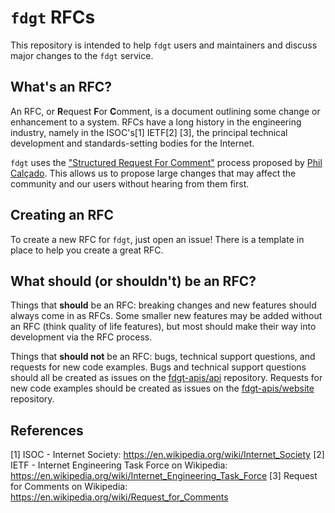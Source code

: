# `fdgt` RFCs

This repository is intended to help `fdgt` users and maintainers and discuss major changes to the `fdgt` service.

## What's an RFC?

An RFC, or **R**equest **F**or **C**omment, is a document outlining some change or enhancement to a system. RFCs have a long history in the engineering industry, namely in the ISOC's[1] IETF[2] [3], the principal technical development and standards-setting bodies for the Internet.

`fdgt` uses the ["Structured Request For Comment"](https://philcalcado.com/2018/11/19/a_structured_rfc_process.html) process proposed by [Phil Calçado](https://philcalcado.com/). This allows us to propose large changes that may affect the community and our users without hearing from them first.

## Creating an RFC

To create a new RFC for `fdgt`, just open an issue! There is a template in place to help you create a great RFC.

## What should (or shouldn't) be an RFC?

Things that **should** be an RFC: breaking changes and new features should always come in as RFCs. Some smaller new features may be added without an RFC (think quality of life features), but most should make their way into development via the RFC process.

Things that **should not** be an RFC: bugs, technical support questions, and requests for new code examples. Bugs and technical support questions should all be created as issues on the [fdgt-apis/api](https://github.com/fdgt-apis/api) repository. Requests for new code examples should be created as issues on the [fdgt-apis/website](https://github.com/fdgt-apis/website) repository.

## References

[1] ISOC - Internet Society: https://en.wikipedia.org/wiki/Internet_Society
[2] IETF - Internet Engineering Task Force on Wikipedia: https://en.wikipedia.org/wiki/Internet_Engineering_Task_Force
[3] Request for Comments on Wikipedia: https://en.wikipedia.org/wiki/Request_for_Comments
